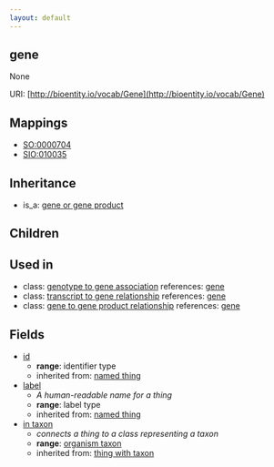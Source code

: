 ```yaml
---
layout: default
---
```


## gene


None

URI: [http://bioentity.io/vocab/Gene](http://bioentity.io/vocab/Gene)
## Mappings

 * [SO:0000704](http://purl.obolibrary.org/obo/SO_0000704)
 * [SIO:010035](http://purl.obolibrary.org/obo/SIO_010035)

## Inheritance

 *  is_a: [gene or gene product](GeneOrGeneProduct.html)

## Children


## Used in

 *  class: [genotype to gene association](GenotypeToGeneAssociation.html) references: [gene](Gene.html)
 *  class: [transcript to gene relationship](TranscriptToGeneRelationship.html) references: [gene](Gene.html)
 *  class: [gene to gene product relationship](GeneToGeneProductRelationship.html) references: [gene](Gene.html)

## Fields

 * [id](id.html)
    * __range__: identifier type
    * inherited from: [named thing](NamedThing.html)
 * [label](label.html)
    * _A human-readable name for a thing_
    * __range__: label type
    * inherited from: [named thing](NamedThing.html)
 * [in taxon](in_taxon.html)
    * _connects a thing to a class representing a taxon_
    * __range__: [organism taxon](OrganismTaxon.html)
    * inherited from: [thing with taxon](ThingWithTaxon.html)
